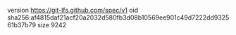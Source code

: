 version https://git-lfs.github.com/spec/v1
oid sha256:af4815daf21acf20a2032d580fb3d08b10569ee901c49d7222dd932561b37b79
size 9242
